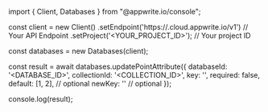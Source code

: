 import { Client, Databases } from "@appwrite.io/console";

const client = new Client()
    .setEndpoint('https://<REGION>.cloud.appwrite.io/v1') // Your API Endpoint
    .setProject('<YOUR_PROJECT_ID>'); // Your project ID

const databases = new Databases(client);

const result = await databases.updatePointAttribute({
    databaseId: '<DATABASE_ID>',
    collectionId: '<COLLECTION_ID>',
    key: '',
    required: false,
    default: [1, 2], // optional
    newKey: '' // optional
});

console.log(result);
